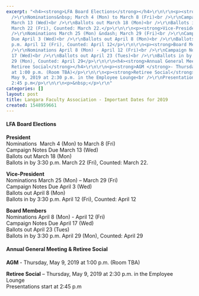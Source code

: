 ```yaml
---
excerpt: "<h4><strong>LFA Board Elections</strong></h4>\r\n\r\n<p><strong>President</strong><br
  />\r\nNominations&nbsp; March 4 (Mon) to March 8 (Fri)<br />\r\nCampaign Notes Due
  March 13 (Wed)<br />\r\nBallots out March 18 (Mon)<br />\r\nBallots in by 3:30 p.m.
  March 22 (Fri), Counted: March 22.</p>\r\n\r\n<p><strong>Vice-President</strong><br
  />\r\nNominations March 25 (Mon) &ndash; March 29 (Fri)<br />\r\nCampaign Notes
  Due April 3 (Wed)<br />\r\nBallots out April 8 (Mon)<br />\r\nBallots in by 3:30
  p.m. April 12 (Fri), Counted: April 12</p>\r\n\r\n<p><strong>Board Members</strong><br
  />\r\nNominations April 8 (Mon) - April 12 (Fri)<br />\r\nCampaign Notes Due April
  17 (Wed)<br />\r\nBallots out April 23 (Tues)<br />\r\nBallots in by 3:30 p.m. April
  29 (Mon), Counted: April 29</p>\r\n\r\n<h4><strong>Annual General Meeting &amp;
  Retiree Social</strong></h4>\r\n\r\n<p><strong>AGM </strong>- Thursday, May 9, 2019
  at 1:00 p.m. (Room TBA)</p>\r\n\r\n<p><strong>Retiree Social</strong> &ndash; Thursday,
  May 9, 2019 at 2:30 p.m. in the Employee Lounge<br />\r\nPresentations start at
  2:45 p.m</p>\r\n\r\n<p>&nbsp;</p>\r\n"
categories: []
layout: post
title: Langara Faculty Association - Important Dates for 2019
created: 1548959661
---
```

<h4><strong>LFA Board Elections</strong></h4>

<p><strong>President</strong><br />
Nominations&nbsp; March 4 (Mon) to March 8 (Fri)<br />
Campaign Notes Due March 13 (Wed)<br />
Ballots out March 18 (Mon)<br />
Ballots in by 3:30 p.m. March 22 (Fri), Counted: March 22.</p>

<p><strong>Vice-President</strong><br />
Nominations March 25 (Mon) &ndash; March 29 (Fri)<br />
Campaign Notes Due April 3 (Wed)<br />
Ballots out April 8 (Mon)<br />
Ballots in by 3:30 p.m. April 12 (Fri), Counted: April 12</p>

<p><strong>Board Members</strong><br />
Nominations April 8 (Mon) - April 12 (Fri)<br />
Campaign Notes Due April 17 (Wed)<br />
Ballots out April 23 (Tues)<br />
Ballots in by 3:30 p.m. April 29 (Mon), Counted: April 29</p>

<h4><strong>Annual General Meeting &amp; Retiree Social</strong></h4>

<p><strong>AGM </strong>- Thursday, May 9, 2019 at 1:00 p.m. (Room TBA)</p>

<p><strong>Retiree Social</strong> &ndash; Thursday, May 9, 2019 at 2:30 p.m. in the Employee Lounge<br />
Presentations start at 2:45 p.m</p>

<p>&nbsp;</p>
